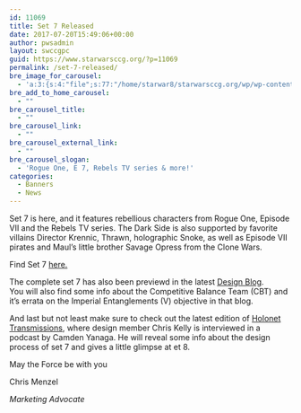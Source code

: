 ```yaml
---
id: 11069
title: Set 7 Released
date: 2017-07-20T15:49:06+00:00
author: pwsadmin
layout: swccgpc
guid: https://www.starwarsccg.org/?p=11069
permalink: /set-7-released/
bre_image_for_carousel:
  - 'a:3:{s:4:"file";s:77:"/home/starwar8/starwarsccg.org/wp/wp-content/uploads/banner-set-7-Kopie-3.jpg";s:3:"url";s:74:"https://www.starwarsccg.org/wp/wp-content/uploads/banner-set-7-Kopie-3.jpg";s:4:"type";s:10:"image/jpeg";}'
bre_add_to_home_carousel:
  - ""
bre_carousel_title:
  - ""
bre_carousel_link:
  - ""
bre_carousel_external_link:
  - ""
bre_carousel_slogan:
  - 'Rogue One, E 7, Rebels TV series & more!'
categories:
  - Banners
  - News
---
```

Set 7 is here, and it features rebellious characters from Rogue One, Episode VII and the Rebels TV series. The Dark Side is also supported by favorite villains Director Krennic, Thrawn, holographic Snoke, as well as Episode VII pirates and Maul&#8217;s little brother Savage Opress from the Clone Wars.

Find Set 7 [here.](https://www.starwarsccg.org/virtual/Set-7.pdf)

The complete set 7 has also been previewd in the latest [Design Blog](https://www.starwarsccg.org/wp/design-blog-cbt-and-set-7/).  
You will also find some info about the Competitive Balance Team (CBT) and it&#8217;s errata on the Imperial Entanglements (V) objective in that blog.

And last but not least make sure to check out the latest edition of [Holonet Transmissions](https://www.starwarsccg.org/wp/podcast/holonet-transmission-episode-xx/), where design member Chris Kelly is interviewed in a podcast by Camden Yanaga. He will reveal some info about the design process of set 7 and gives a little glimpse at et 8.

May the Force be with you

Chris Menzel

_Marketing Advocate_